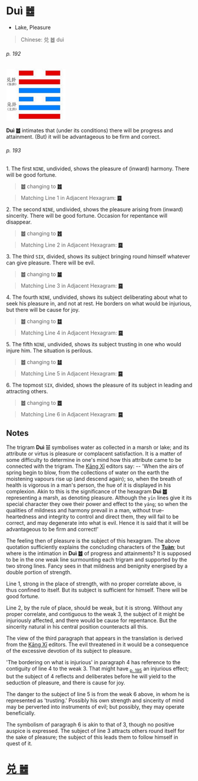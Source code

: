 # Duì ䷹

* Lake, Pleasure

> Chinese: 兑 ䷹ duì

###### p. 192

<img src="shapes/58.10.jpg" width=160 alt="兑">

**Duì ䷹** intimates that (under its conditions) there will be progress and attainment. (But) it will be advantageous to be firm and correct.

###### p. 193

1.<a name="58.1"></a> The first `NINE`, undivided, shows the pleasure of (inward) harmony. There will be good fortune.

> **䷹** changing to [**䷮**](e59bb0kun.md#47.1)

> Matching Line 1 in Adjacent Hexagram: [**䷸**](e5b7bdxun.md#57.1)

2.<a name="58.2"></a> The second `NINE`, undivided, shows the pleasure arising from (inward) sincerity. There will be good fortune. Occasion for repentance will disappear.

> **䷹** changing to [**䷐**](e99a8fsui.md#17.2)

> Matching Line 2 in Adjacent Hexagram: [**䷸**](e5b7bdxun.md#57.2)

3.<a name="58.3"></a> The third `SIX`, divided, shows its subject bringing round himself whatever can give pleasure. There will be evil.

> **䷹** changing to [**䷪**](e5a4acguai.md#43.3)

> Matching Line 3 in Adjacent Hexagram: [**䷸**](e5b7bdxun.md#57.3)

4.<a name="58.4"></a> The fourth `NINE`, undivided, shows its subject deliberating about what to seek his pleasure in, and not at rest. He borders on what would be injurious, but there will be cause for joy.

> **䷹** changing to [**䷻**](e88a82jie.md#60.4)

> Matching Line 4 in Adjacent Hexagram: [**䷸**](e5b7bdxun.md#57.4)

5.<a name="58.5"></a> The fifth `NINE`, undivided, shows its subject trusting in one who would injure him. The situation is perilous.

> **䷹** changing to [**䷵**](e5bd92e5a6b9guimei.md#54.5)

> Matching Line 5 in Adjacent Hexagram: [**䷸**](e5b7bdxun.md#57.5)

6.<a name="58.6"></a> The topmost `SIX`, divided, shows the pleasure of its subject in leading and attracting others.

> **䷹** changing to [**䷉**](e5b1a5lv.md#10.6)

> Matching Line 6 in Adjacent Hexagram: [**䷸**](e5b7bdxun.md#57.6)

## Notes

The trigram **Duì ☱** symbolises water as collected in a marsh or lake; and its attribute or virtus is pleasure or complacent satisfaction. It is a matter of some difficulty to determine in one's mind how this attribute came to be connected with the trigram. The [Kāng Xī](https://en.wikipedia.org/wiki/Kangxi_Dictionary) editors say: -- 'When the airs of spring begin to blow, from the collections of water on the earth the moistening vapours rise up (and descend again); so, when the breath of health is vigorous in a man's person, the hue of it is displayed in his complexion. Akin to this is the significance of the hexagram **Duì ䷹** representing a marsh, as denoting pleasure. Although the `yīn` lines give it its special character they owe their power and effect to the `yáng`; so when the qualities of mildness and harmony prevail in a man, without true-heartedness and integrity to control and direct them, they will fail to be correct, and may degenerate into what is evil. Hence it is said that it will be advantageous to be firm and correct!'

The feeling then of pleasure is the subject of this hexagram. The above quotation sufficiently explains the concluding characters of the [**Tuàn**](https://en.wikipedia.org/wiki/Ten_Wings); but where is the intimation in **Duì ䷹** of progress and attainments? It is supposed to be in the one weak line surmounting each trigram and supported by the two strong lines. Fancy sees in that mildness and benignity energised by a double portion of strength.

Line 1, strong in the place of strength, with no proper correlate above, is thus confined to itself. But its subject is sufficient for himself. There will be good fortune.

Line 2, by the rule of place, should be weak, but it is strong. Without any proper correlate, and contiguous to the weak 3, the subject of it might be injuriously affected, and there would be cause for repentance. But the sincerity natural in his central position counteracts all this.

The view of the third paragraph that appears in the translation is derived from the [Kāng Xī](https://en.wikipedia.org/wiki/Kangxi_Dictionary) editors. The evil threatened in it would be a consequence of the excessive devotion of its subject to pleasure.

'The bordering on what is injurious' in paragraph 4 has reference to the contiguity of line 4 to the weak 3. That might have <sub>[p. 195](e6b6a3huan.md#p-195)</sub> an injurious effect; but the subject of 4 reflects and deliberates before he will yield to the seduction of pleasure, and there is cause for joy.

The danger to the subject of line 5 is from the weak 6 above, in whom he is represented as 'trusting.' Possibly his own strength and sincerity of mind may be perverted into instruments of evil; but possibly, they may operate beneficially.

The symbolism of paragraph 6 is akin to that of 3, though no positive auspice is expressed. The subject of line 3 attracts others round itself for the sake of pleasure; the subject of this leads them to follow himself in quest of it.

# [兑 ䷹](e58591dui_cn.md)

